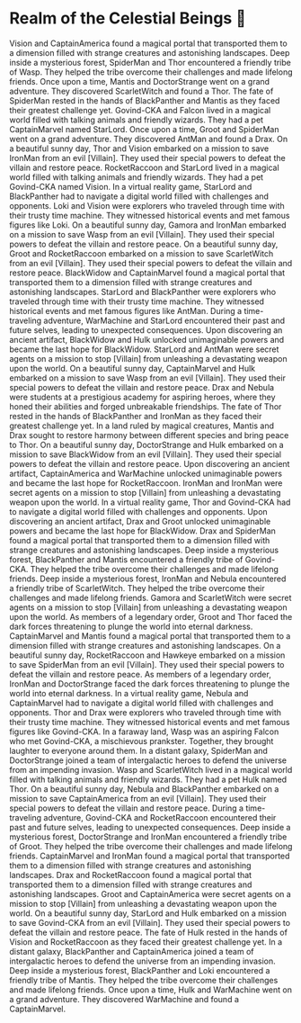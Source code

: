 # Realm of the Celestial Beings :game_die: 

Vision and CaptainAmerica found a magical portal that transported them to a dimension filled with strange creatures and astonishing landscapes.
Deep inside a mysterious forest, SpiderMan and Thor encountered a friendly tribe of Wasp. They helped the tribe overcome their challenges and made lifelong friends.
Once upon a time, Mantis and DoctorStrange went on a grand adventure. They discovered ScarletWitch and found a Thor.
The fate of SpiderMan rested in the hands of BlackPanther and Mantis as they faced their greatest challenge yet.
Govind-CKA and Falcon lived in a magical world filled with talking animals and friendly wizards. They had a pet CaptainMarvel named StarLord.
Once upon a time, Groot and SpiderMan went on a grand adventure. They discovered AntMan and found a Drax.
On a beautiful sunny day, Thor and Vision embarked on a mission to save IronMan from an evil [Villain]. They used their special powers to defeat the villain and restore peace.
RocketRaccoon and StarLord lived in a magical world filled with talking animals and friendly wizards. They had a pet Govind-CKA named Vision.
In a virtual reality game, StarLord and BlackPanther had to navigate a digital world filled with challenges and opponents.
Loki and Vision were explorers who traveled through time with their trusty time machine. They witnessed historical events and met famous figures like Loki.
On a beautiful sunny day, Gamora and IronMan embarked on a mission to save Wasp from an evil [Villain]. They used their special powers to defeat the villain and restore peace.
On a beautiful sunny day, Groot and RocketRaccoon embarked on a mission to save ScarletWitch from an evil [Villain]. They used their special powers to defeat the villain and restore peace.
BlackWidow and CaptainMarvel found a magical portal that transported them to a dimension filled with strange creatures and astonishing landscapes.
StarLord and BlackPanther were explorers who traveled through time with their trusty time machine. They witnessed historical events and met famous figures like AntMan.
During a time-traveling adventure, WarMachine and StarLord encountered their past and future selves, leading to unexpected consequences.
Upon discovering an ancient artifact, BlackWidow and Hulk unlocked unimaginable powers and became the last hope for BlackWidow.
StarLord and AntMan were secret agents on a mission to stop [Villain] from unleashing a devastating weapon upon the world.
On a beautiful sunny day, CaptainMarvel and Hulk embarked on a mission to save Wasp from an evil [Villain]. They used their special powers to defeat the villain and restore peace.
Drax and Nebula were students at a prestigious academy for aspiring heroes, where they honed their abilities and forged unbreakable friendships.
The fate of Thor rested in the hands of BlackPanther and IronMan as they faced their greatest challenge yet.
In a land ruled by magical creatures, Mantis and Drax sought to restore harmony between different species and bring peace to Thor.
On a beautiful sunny day, DoctorStrange and Hulk embarked on a mission to save BlackWidow from an evil [Villain]. They used their special powers to defeat the villain and restore peace.
Upon discovering an ancient artifact, CaptainAmerica and WarMachine unlocked unimaginable powers and became the last hope for RocketRaccoon.
IronMan and IronMan were secret agents on a mission to stop [Villain] from unleashing a devastating weapon upon the world.
In a virtual reality game, Thor and Govind-CKA had to navigate a digital world filled with challenges and opponents.
Upon discovering an ancient artifact, Drax and Groot unlocked unimaginable powers and became the last hope for BlackWidow.
Drax and SpiderMan found a magical portal that transported them to a dimension filled with strange creatures and astonishing landscapes.
Deep inside a mysterious forest, BlackPanther and Mantis encountered a friendly tribe of Govind-CKA. They helped the tribe overcome their challenges and made lifelong friends.
Deep inside a mysterious forest, IronMan and Nebula encountered a friendly tribe of ScarletWitch. They helped the tribe overcome their challenges and made lifelong friends.
Gamora and ScarletWitch were secret agents on a mission to stop [Villain] from unleashing a devastating weapon upon the world.
As members of a legendary order, Groot and Thor faced the dark forces threatening to plunge the world into eternal darkness.
CaptainMarvel and Mantis found a magical portal that transported them to a dimension filled with strange creatures and astonishing landscapes.
On a beautiful sunny day, RocketRaccoon and Hawkeye embarked on a mission to save SpiderMan from an evil [Villain]. They used their special powers to defeat the villain and restore peace.
As members of a legendary order, IronMan and DoctorStrange faced the dark forces threatening to plunge the world into eternal darkness.
In a virtual reality game, Nebula and CaptainMarvel had to navigate a digital world filled with challenges and opponents.
Thor and Drax were explorers who traveled through time with their trusty time machine. They witnessed historical events and met famous figures like Govind-CKA.
In a faraway land, Wasp was an aspiring Falcon who met Govind-CKA, a mischievous prankster. Together, they brought laughter to everyone around them.
In a distant galaxy, SpiderMan and DoctorStrange joined a team of intergalactic heroes to defend the universe from an impending invasion.
Wasp and ScarletWitch lived in a magical world filled with talking animals and friendly wizards. They had a pet Hulk named Thor.
On a beautiful sunny day, Nebula and BlackPanther embarked on a mission to save CaptainAmerica from an evil [Villain]. They used their special powers to defeat the villain and restore peace.
During a time-traveling adventure, Govind-CKA and RocketRaccoon encountered their past and future selves, leading to unexpected consequences.
Deep inside a mysterious forest, DoctorStrange and IronMan encountered a friendly tribe of Groot. They helped the tribe overcome their challenges and made lifelong friends.
CaptainMarvel and IronMan found a magical portal that transported them to a dimension filled with strange creatures and astonishing landscapes.
Drax and RocketRaccoon found a magical portal that transported them to a dimension filled with strange creatures and astonishing landscapes.
Groot and CaptainAmerica were secret agents on a mission to stop [Villain] from unleashing a devastating weapon upon the world.
On a beautiful sunny day, StarLord and Hulk embarked on a mission to save Govind-CKA from an evil [Villain]. They used their special powers to defeat the villain and restore peace.
The fate of Hulk rested in the hands of Vision and RocketRaccoon as they faced their greatest challenge yet.
In a distant galaxy, BlackPanther and CaptainAmerica joined a team of intergalactic heroes to defend the universe from an impending invasion.
Deep inside a mysterious forest, BlackPanther and Loki encountered a friendly tribe of Mantis. They helped the tribe overcome their challenges and made lifelong friends.
Once upon a time, Hulk and WarMachine went on a grand adventure. They discovered WarMachine and found a CaptainMarvel.